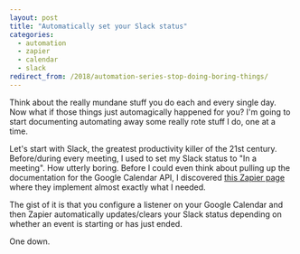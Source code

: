 ```yaml
---
layout: post
title: "Automatically set your Slack status"
categories:
  - automation
  - zapier
  - calendar
  - slack
redirect_from: /2018/automation-series-stop-doing-boring-things/
---
```


Think about the really mundane stuff you do each and every single day. Now what if those things just automagically happened for you? I'm going to start documenting automating away some really rote stuff I do, one at a time.

Let's start with Slack, the greatest productivity killer of the 21st century. Before/during every meeting, I used to set my Slack status to "In a meeting". How utterly boring. Before I could even think about pulling up the documentation for the Google Calendar API, I discovered [this Zapier page](https://zapier.com/apps/google-calendar/integrations/slack/15914/update-your-slack-status-when-google-calendar-events-begin) where they implement almost exactly what I needed.

The gist of it is that you configure a listener on your Google Calendar and then Zapier automatically updates/clears your Slack status depending on whether an event is starting or has just ended.

One down.
